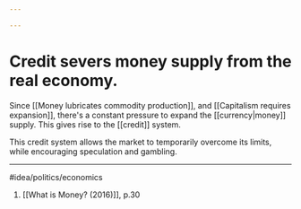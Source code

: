```yaml
---

---
```

# Credit severs money supply from the real economy. 
Since [[Money lubricates commodity production]], and [[Capitalism requires expansion]], there's a constant pressure to expand the [[currency|money]] supply. This gives rise to the [[credit]] system.

This credit system allows the market to temporarily overcome its limits, while encouraging speculation and gambling. 

---
#idea/politics/economics 

1. [[What is Money? (2016)]], p.30